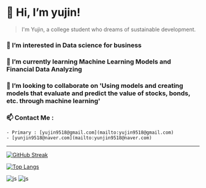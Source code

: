 # 👋 Hi, I’m yujin!

> I'm Yujin, a college student who dreams of sustainable development.
>
### 👀 I’m interested in Data science for business

### 🌱 I’m currently learning **Machine Learning Models and Financial Data Analyzing**

### 💞️ I’m looking to collaborate on 'Using models and creating models that evaluate and predict the value of stocks, bonds, etc. through machine learning'

### 📫 Contact Me : 
    - Primary : [yujin9518@gmail.com](mailto:yujin9518@gmail.com)
    - [yunjin9518@naver.com](mailto:yunjin9518@naver.com)

---

[![GitHub Streak](https://streak-stats.demolab.com?user=youjin00&theme=transparent&exclude_days=Sun%2CSat)](https://git.io/streak-stats)

[![Top Langs](https://github-readme-stats.vercel.app/api/top-langs/?username=youjin00&theme=transparent&show_icons=true)](https://github.com/anuraghazra/github-readme-stats)

![js](https://img.shields.io/badge/Python-3776AB?style=for-the-badge&logo=python&logoColor=white)
![js](https://img.shields.io/badge/HTML5-E34F26?style=for-the-badge&logo=html5&logoColor=white)
<!---
youjin00/youjin00 is a ✨ special ✨ repository because its `README.md` (this file) appears on your GitHub profile.
You can click the Preview link to take a look at your changes.
--->
